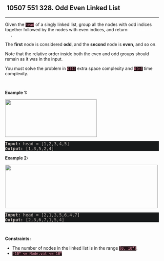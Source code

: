 <h2> 10507 551
328. Odd Even Linked List</h2><hr><div style="border-color: rgba(140, 122, 115, 0.65) !important;"><p style="border-color: rgba(140, 122, 115, 0.65) !important;">Given the <code style="background-color: rgb(36, 17, 22) !important; color: rgb(236, 153, 174) !important; border-color: rgb(171, 35, 69) !important;">head</code> of a singly linked list, group all the nodes with odd indices together followed by the nodes with even indices, and return <em style="color: rgba(255, 255, 255, 0.65) !important; border-color: rgba(140, 122, 115, 0.65) !important;">the reordered list</em>.</p>

<p style="border-color: rgba(140, 122, 115, 0.65) !important;">The <strong style="border-color: rgba(140, 122, 115, 0.65) !important;">first</strong> node is considered <strong style="border-color: rgba(140, 122, 115, 0.65) !important;">odd</strong>, and the <strong style="border-color: rgba(140, 122, 115, 0.65) !important;">second</strong> node is <strong style="border-color: rgba(140, 122, 115, 0.65) !important;">even</strong>, and so on.</p>

<p style="border-color: rgba(140, 122, 115, 0.65) !important;">Note that the relative order inside both the even and odd groups should remain as it was in the input.</p>

<p style="border-color: rgba(140, 122, 115, 0.65) !important;">You must solve the problem&nbsp;in <code style="background-color: rgb(36, 17, 22) !important; color: rgb(236, 153, 174) !important; border-color: rgb(171, 35, 69) !important;">O(1)</code>&nbsp;extra space complexity and <code style="background-color: rgb(36, 17, 22) !important; color: rgb(236, 153, 174) !important; border-color: rgb(171, 35, 69) !important;">O(n)</code> time complexity.</p>

<p style="border-color: rgba(140, 122, 115, 0.65) !important;">&nbsp;</p>
<p style="border-color: rgba(140, 122, 115, 0.65) !important;"><strong class="example" style="border-color: rgba(140, 122, 115, 0.65) !important;">Example 1:</strong></p>
<img alt="" src="https://assets.leetcode.com/uploads/2021/03/10/oddeven-linked-list.jpg" style="width: 300px; height: 123px; filter: saturate(0.9) brightness(0.8);" before-style="2">
<pre style="background-color: rgb(24, 26, 27) !important; color: rgb(200, 192, 188) !important; border-color: rgb(126, 109, 103) !important;"><strong style="border-color: rgb(112, 97, 92) !important;">Input:</strong> head = [1,2,3,4,5]
<strong style="border-color: rgb(112, 97, 92) !important;">Output:</strong> [1,3,5,2,4]
</pre>

<p style="border-color: rgba(140, 122, 115, 0.65) !important;"><strong class="example" style="border-color: rgba(140, 122, 115, 0.65) !important;">Example 2:</strong></p>
<img alt="" src="https://assets.leetcode.com/uploads/2021/03/10/oddeven2-linked-list.jpg" style="width: 500px; height: 142px; filter: saturate(0.9) brightness(0.8);" before-style="2">
<pre style="background-color: rgb(24, 26, 27) !important; color: rgb(200, 192, 188) !important; border-color: rgb(126, 109, 103) !important;"><strong style="border-color: rgb(112, 97, 92) !important;">Input:</strong> head = [2,1,3,5,6,4,7]
<strong style="border-color: rgb(112, 97, 92) !important;">Output:</strong> [2,3,6,7,1,5,4]
</pre>

<p style="border-color: rgba(140, 122, 115, 0.65) !important;">&nbsp;</p>
<p style="border-color: rgba(140, 122, 115, 0.65) !important;"><strong style="border-color: rgba(140, 122, 115, 0.65) !important;">Constraints:</strong></p>

<ul style="border-color: rgba(140, 122, 115, 0.65) !important;">
	<li style="border-color: rgba(140, 122, 115, 0.65) !important;">The number of nodes in the linked list is in the range <code style="background-color: rgb(36, 17, 22) !important; color: rgb(236, 153, 174) !important; border-color: rgb(171, 35, 69) !important;">[0, 10<sup style="border-color: rgb(171, 35, 69) !important;">4</sup>]</code>.</li>
	<li style="border-color: rgba(140, 122, 115, 0.65) !important;"><code style="background-color: rgb(36, 17, 22) !important; color: rgb(236, 153, 174) !important; border-color: rgb(171, 35, 69) !important;">-10<sup style="border-color: rgb(171, 35, 69) !important;">6</sup> &lt;= Node.val &lt;= 10<sup style="border-color: rgb(171, 35, 69) !important;">6</sup></code></li>
</ul>
</div>